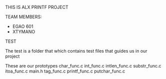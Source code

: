 THIS IS ALX PRINTF PROJECT

TEAM MEMBERS:
- EGAO 601
- XTYMANO

TEST

The test is a folder that which contains test files that guides us in our project

These are our prototypes
char_func.c
int_func.c
intlen_func.c
substr_func.c
itoa_func.c
main.h
tag_func.c
printf_func.c
putchar_func.c
